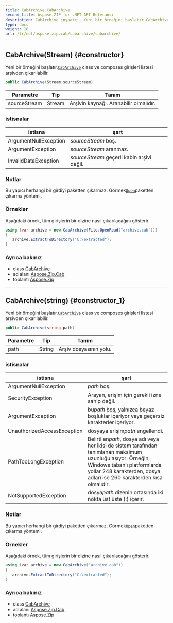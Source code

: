 ```yaml
---
title: CabArchive.CabArchive
second_title: Aspose.ZIP for .NET API Referansı
description: CabArchive inşaatçı. Yeni bir örneğini başlatır.CabArchive class ve composes girişleri listesi arşivden çıkarılabilir.
type: docs
weight: 10
url: /tr/net/aspose.zip.cab/cabarchive/cabarchive/
---
```

## CabArchive(Stream) {#constructor}

Yeni bir örneğini başlatır.[`CabArchive`](../) class ve composes girişleri listesi arşivden çıkarılabilir.

```csharp
public CabArchive(Stream sourceStream)
```

| Parametre | Tip | Tanım |
| --- | --- | --- |
| sourceStream | Stream | Arşivin kaynağı. Aranabilir olmalıdır. |

### istisnalar

| istisna | şart |
| --- | --- |
| ArgumentNullException | *sourceStream* boş. |
| ArgumentException | *sourceStream* aranmaz. |
| InvalidDataException | *sourceStream* geçerli kabin arşivi değil. |

### Notlar

Bu yapıcı herhangi bir girdiyi paketten çıkarmaz. Görmek[`Open`](../../cabentry/open/)paketten çıkarma yöntemi.

### Örnekler

Aşağıdaki örnek, tüm girişlerin bir dizine nasıl çıkarılacağını gösterir.

```csharp
using (var archive = new CabArchive(File.OpenRead("archive.cab")))
{ 
   archive.ExtractToDirectory("C:\extracted");
}
```

### Ayrıca bakınız

* class [CabArchive](../)
* ad alanı [Aspose.Zip.Cab](../../cabarchive/)
* toplantı [Aspose.Zip](../../../)

---

## CabArchive(string) {#constructor_1}

Yeni bir örneğini başlatır.[`CabArchive`](../) class ve composes girişleri listesi arşivden çıkarılabilir.

```csharp
public CabArchive(string path)
```

| Parametre | Tip | Tanım |
| --- | --- | --- |
| path | String | Arşiv dosyasının yolu. |

### istisnalar

| istisna | şart |
| --- | --- |
| ArgumentNullException | *path* boş. |
| SecurityException | Arayan, erişim için gerekli izne sahip değil. |
| ArgumentException | bu*path* boş, yalnızca beyaz boşluklar içeriyor veya geçersiz karakterler içeriyor. |
| UnauthorizedAccessException | dosyaya erişim*path* engellendi. |
| PathTooLongException | Belirtilen*path*, dosya adı veya her ikisi de sistem tarafından tanımlanan maksimum uzunluğu aşıyor. Örneğin, Windows tabanlı platformlarda yollar 248 karakterden, dosya adları ise 260 karakterden kısa olmalıdır. |
| NotSupportedException | dosya*path* dizenin ortasında iki nokta üst üste (:) içerir. |

### Notlar

Bu yapıcı herhangi bir girdiyi paketten çıkarmaz. Görmek[`Open`](../../cabentry/open/)paketten çıkarma yöntemi.

### Örnekler

Aşağıdaki örnek, tüm girişlerin bir dizine nasıl çıkarılacağını gösterir.

```csharp
using (var archive = new CabArchive("archive.cab")) 
{ 
   archive.ExtractToDirectory("C:\extracted");
}
```

### Ayrıca bakınız

* class [CabArchive](../)
* ad alanı [Aspose.Zip.Cab](../../cabarchive/)
* toplantı [Aspose.Zip](../../../)


